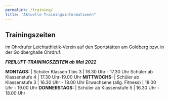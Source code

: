 ```yaml
---
permalink: /training/
title: "Aktuelle Trainingsinformationen"
---
```


## Trainingszeiten 
im Ohrdrufer Leichtathletik-Verein auf den Sportstätten am Goldberg bzw. in der Goldberghalle Ohrdruf:

***FREILUFT-TRAININGSZEITEN ab Mai 2022***

**MONTAGS:** |
Schüler Klassen 1 bis 3 | 16.30 Uhr - 17.30 Uhr
Schüler ab Klassenstufe 4 | 17.30 Uhr-19.00 Uhr
**MITTWOCHS:** |
Schüler ab Klassenstufe 3 | 16.30 Uhr - 18.00 Uhr
Erwachsene (allg. Fitness) | 18.00 Uhr - 19.00 Uhr
**DONNERSTAGS:** |
Schüler ab Klassenstufe 5 | 16.30 Uhr - 18.00 Uhr
